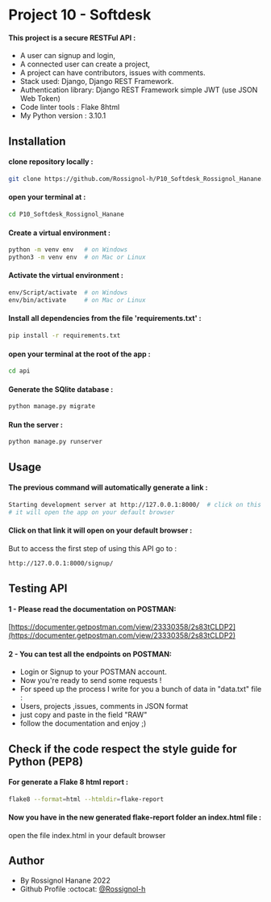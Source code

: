 # Project 10 - Softdesk

 #### This project is a secure RESTFul API :


- A user can signup and login,
- A connected user can create a project,
- A project can have contributors, issues with comments.
- Stack used: Django, Django REST Framework.
- Authentication library: Django REST Framework simple JWT (use JSON Web Token)
- Code linter tools : Flake 8html
- My Python version : 3.10.1


## Installation

#### clone repository locally :

```bash
git clone https://github.com/Rossignol-h/P10_Softdesk_Rossignol_Hanane.git
```

#### open your terminal at :

```bash
cd P10_Softdesk_Rossignol_Hanane
```

#### Create a virtual environment :

```bash
python -m venv env   # on Windows
python3 -m venv env  # on Mac or Linux
```

#### Activate the virtual environment :
```bash
env/Script/activate  # on Windows
env/bin/activate     # on Mac or Linux
```

#### Install all dependencies from the file 'requirements.txt' :
```bash
pip install -r requirements.txt
```
#### open your terminal at the root of the app  :

```bash
cd api
```

#### Generate the SQlite database :
```bash
python manage.py migrate
```

#### Run the server :
```bash
python manage.py runserver
```

## Usage 

#### The previous command will automatically generate a link :
```bash
Starting development server at http://127.0.0.1:8000/  # click on this link
# it will open the app on your default browser
```

#### Click on that link it will open on your default browser :

But to access the first step of using this API go to :

```bash
http://127.0.0.1:8000/signup/ 
```

## Testing API 

#### 1 - Please read the documentation on POSTMAN:

[https://documenter.getpostman.com/view/23330358/2s83tCLDP2](https://documenter.getpostman.com/view/23330358/2s83tCLDP2)


#### 2 - You can test all the endpoints on POSTMAN: 
- Login or Signup to your POSTMAN account.
- Now you're ready to send some requests !
- For speed up the process I write for you a bunch of data in "data.txt" file :
- Users, projects ,issues, comments in JSON format
- just copy and paste in the field "RAW"
- follow the documentation and enjoy ;)

## Check if the code respect the style guide for Python (PEP8)

#### For generate a Flake 8 html report :
```bash
flake8 --format=html --htmldir=flake-report
```

#### Now you have in the new generated flake-report folder an index.html file :

open the file index.html in your default browser

## Author

- By Rossignol Hanane 2022 
- Github Profile :octocat: [@Rossignol-h](https://github.com/Rossignol-h)